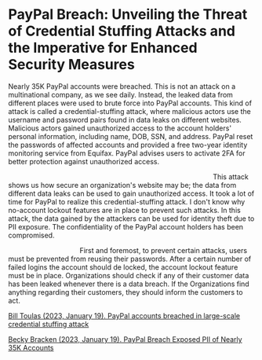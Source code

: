 # PayPal Breach: Unveiling the Threat of Credential Stuffing Attacks and the Imperative for Enhanced Security Measures

Nearly 35K PayPal accounts were breached. This is not an attack on a multinational company, as we see daily. Instead, the leaked data from different places were used to brute force into PayPal accounts. This kind of attack is called a credential-stuffing attack, where malicious actors use the username and password pairs found in data leaks on different websites. Malicious actors gained unauthorized access to the account holders' personal information, including name, DOB, SSN, and address. PayPal reset the passwords of affected accounts and provided a free two-year identity monitoring service from Equifax. PayPal advises users to activate 2FA for better protection against unauthorized access.

&nbsp;&nbsp;&nbsp;&nbsp;&nbsp;&nbsp;&nbsp;&nbsp;&nbsp;&nbsp;&nbsp;&nbsp;&nbsp;&nbsp;&nbsp;&nbsp;&nbsp;&nbsp;&nbsp;&nbsp;&nbsp;&nbsp;&nbsp;&nbsp;&nbsp;&nbsp;&nbsp;&nbsp;&nbsp;&nbsp;&nbsp;&nbsp;&nbsp;&nbsp;&nbsp;&nbsp;&nbsp;&nbsp;&nbsp;&nbsp;&nbsp;&nbsp;&nbsp;&nbsp;&nbsp;&nbsp;&nbsp;&nbsp;&nbsp;&nbsp;&nbsp;&nbsp;&nbsp;&nbsp;&nbsp;&nbsp;&nbsp;&nbsp;&nbsp;&nbsp;&nbsp;&nbsp;&nbsp;&nbsp;&nbsp;&nbsp;&nbsp;&nbsp;&nbsp;&nbsp;&nbsp;&nbsp;&nbsp;&nbsp;&nbsp;&nbsp;&nbsp;&nbsp;&nbsp;&nbsp;&nbsp;&nbsp;&nbsp;&nbsp;&nbsp;&nbsp;&nbsp;&nbsp;&nbsp;&nbsp;&nbsp;&nbsp;&nbsp;&nbsp;&nbsp;&nbsp;&nbsp;&nbsp;&nbsp;&nbsp;&nbsp;&nbsp;&nbsp;&nbsp;&nbsp;&nbsp;This attack shows us how secure an organization's website may be; the data from different data leaks can be used to gain unauthorized access. It took a lot of time for PayPal to realize this credential-stuffing attack. I don't know why no-account lockout features are in place to prevent such attacks. In this attack, the data gained by the attackers can be used for identity theft due to PII exposure. The confidentiality of the PayPal account holders has been compromised.

&nbsp;&nbsp;&nbsp;&nbsp;&nbsp;&nbsp;&nbsp;&nbsp;&nbsp;&nbsp;&nbsp;&nbsp;&nbsp;&nbsp;&nbsp;&nbsp;&nbsp;&nbsp;&nbsp;&nbsp;&nbsp;&nbsp;&nbsp;&nbsp;&nbsp;&nbsp;&nbsp;&nbsp;&nbsp;&nbsp;&nbsp;&nbsp;&nbsp;&nbsp;&nbsp;&nbsp;&nbsp;First and foremost, to prevent certain attacks, users must be prevented from reusing their passwords. After a certain number of failed logins the account should de locked, the account lockout feature must be in place. Organizations should check if any of their customer data has been leaked whenever there is a data breach. If the Organizations find anything regarding their customers, they should inform the customers to act.


<a href="https://www.bleepingcomputer.com/news/security/paypal-accounts-breached-in-large-scale-credential-stuffing-attack/.">Bill Toulas (2023, January 19). PayPal accounts breached in large-scale credential stuffing attack</a>

<a href="https://www.darkreading.com/attacks-breaches/paypal-breach-exposed-pii-of-nearly-35k-accounts">Becky Bracken (2023, January 19). PayPal Breach Exposed PII of Nearly 35K Accounts</a>
